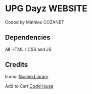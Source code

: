 # UPG Dayz WEBSITE

Coded by Mathieu COZANET

## Dependencies

All HTML / CSS and JS

## Credits

Icons: [Nucleo Library](https://nucleoapp.com/)

Add to Cart [CodyHouse](https://codyhouse.co/license)